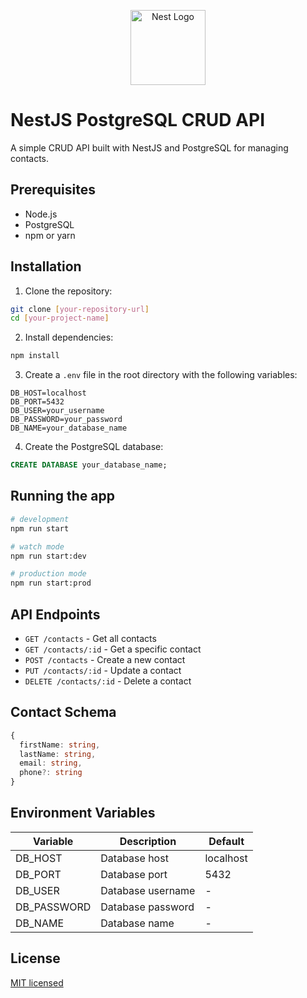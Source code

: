 <p align="center">
  <a href="http://nestjs.com/" target="blank"><img src="https://nestjs.com/img/logo-small.svg" width="120" alt="Nest Logo" /></a>
</p>

[circleci-image]: https://img.shields.io/circleci/build/github/nestjs/nest/master?token=abc123def456
[circleci-url]: https://circleci.com/gh/nestjs/nest

# NestJS PostgreSQL CRUD API

A simple CRUD API built with NestJS and PostgreSQL for managing contacts.

## Prerequisites

- Node.js
- PostgreSQL
- npm or yarn

## Installation

1. Clone the repository:
```bash
git clone [your-repository-url]
cd [your-project-name]
```

2. Install dependencies:
```bash
npm install
```

3. Create a `.env` file in the root directory with the following variables:
```plaintext
DB_HOST=localhost
DB_PORT=5432
DB_USER=your_username
DB_PASSWORD=your_password
DB_NAME=your_database_name
```

4. Create the PostgreSQL database:
```sql
CREATE DATABASE your_database_name;
```

## Running the app

```bash
# development
npm run start

# watch mode
npm run start:dev

# production mode
npm run start:prod
```

## API Endpoints

- `GET /contacts` - Get all contacts
- `GET /contacts/:id` - Get a specific contact
- `POST /contacts` - Create a new contact
- `PUT /contacts/:id` - Update a contact
- `DELETE /contacts/:id` - Delete a contact

## Contact Schema

```typescript
{
  firstName: string,
  lastName: string,
  email: string,
  phone?: string
}
```

## Environment Variables

| Variable    | Description              | Default     |
|------------|-------------------------|-------------|
| DB_HOST    | Database host           | localhost   |
| DB_PORT    | Database port           | 5432        |
| DB_USER    | Database username       | -           |
| DB_PASSWORD| Database password       | -           |
| DB_NAME    | Database name           | -           |

## License

[MIT licensed](LICENSE)